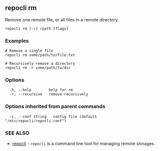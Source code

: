 ## repocli rm

Remove one remote file, or all files in a remote directory.

```
repocli rm [-r] rpath [flags]
```

### Examples

```
# Remove a single file
repocli rm some/path/to/file.txt

# Recursively remove a directory
repocli rm -r some/path/to/dir
```

### Options

```
  -h, --help        help for rm
  -r, --recursive   remove recursively
```

### Options inherited from parent commands

```
  -c, --conf string   config file (default "/etc/repocli/repocli.conf")
```

### SEE ALSO

* [repocli](repocli.md)	 - `repocli` is a command line tool for managing remote storages.

